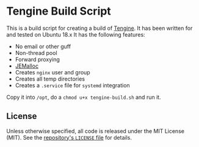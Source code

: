 # Tengine Build Script

This is a build script for creating a build of [Tengine](http://tengine.taobao.org/). It has been written for and tested on Ubuntu 18.x It has the following features:

- No email or other guff
- Non-thread pool
- Forward proxying
- [JEMalloc](http://jemalloc.net/)
- Creates `nginx` user and group
- Creates all temp directories
- Creates a `.service` file for `systemd` integration

Copy it into `/opt`, do a `chmod u+x tengine-build.sh` and run it.

## License

Unless otherwise specified, all code is released under the MIT License (MIT). See the [repository's `LICENSE` file](https://github.com/jlyonsmith/nginx-build/blob/master/LICENSE) for details.
